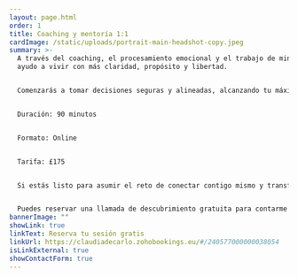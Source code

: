 ```yaml
---
layout: page.html
order: 1
title: Coaching y mentoría 1:1
cardImage: /static/uploads/portrait-main-headshot-copy.jpeg
summary: >-
  A través del coaching, el procesamiento emocional y el trabajo de mindset, te
  ayudo a vivir con más claridad, propósito y libertad.


  Comenzarás a tomar decisiones seguras y alineadas, alcanzando tu máximo potencial y creando más facilidad, alegría y fluidez en tu vida.


  Duración: 90 minutos


  Formato: Online


  Tarifa: £175


  Si estás listo para asumir el reto de conectar contigo mismo y transformar tu vida desde adentro, no dudes en contactarme.


  Puedes reservar una llamada de descubrimiento gratuita para contarme tu caso, o enviarme un email con lo que quieras compartir.
bannerImage: ""
showLink: true
linkText: Reserva tu sesión gratis
linkUrl: https://claudiadecarlo.zohobookings.eu/#/240577000000038054
isLinkExternal: true
showContactForm: true
---
```

